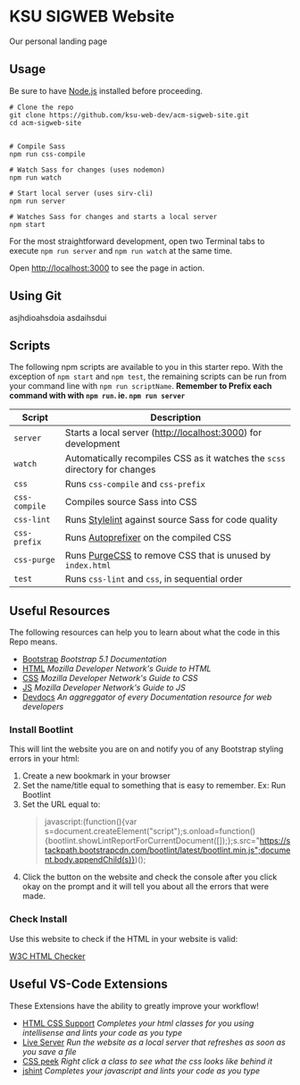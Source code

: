 # KSU SIGWEB Website

 Our personal landing page

## Usage

Be sure to have [Node.js](https://nodejs.org/) installed before proceeding.

```shell
# Clone the repo
git clone https://github.com/ksu-web-dev/acm-sigweb-site.git
cd acm-sigweb-site


# Compile Sass
npm run css-compile

# Watch Sass for changes (uses nodemon)
npm run watch

# Start local server (uses sirv-cli)
npm run server

# Watches Sass for changes and starts a local server
npm start
```

For the most straightforward development, open two Terminal tabs to execute `npm run server` and `npm run watch` at the same time.

Open <http://localhost:3000> to see the page in action.

## Using Git
asjhdioahsdoia
asdaihsdui


## Scripts

The following npm scripts are available to you in this starter repo. With the exception of `npm start` and `npm test`, the remaining scripts can be run from your command line with `npm run scriptName`.
**Remember to Prefix each command with with `npm run`. ie. `npm run server`**

| Script | Description |
| --- | --- |
| `server` | Starts a local server (<http://localhost:3000>) for development |
| `watch` | Automatically recompiles CSS as it watches the `scss` directory for changes |
| `css` | Runs `css-compile` and `css-prefix` |
| `css-compile` | Compiles source Sass into CSS |
| `css-lint` | Runs [Stylelint](https://stylelint.io) against source Sass for code quality |
| `css-prefix` | Runs [Autoprefixer](https://github.com/postcss/autoprefixer) on the compiled CSS |
| `css-purge` | Runs [PurgeCSS](https://purgecss.com) to remove CSS that is unused by `index.html` |
| `test` | Runs `css-lint` and `css`, in sequential order |

## Useful Resources

The following resources can help you to learn about what the code in this Repo means.

- [Bootstrap](https://getbootstrap.com/docs/5.1/getting-started/introduction/)
  *Bootstrap 5.1 Documentation*
- [HTML](https://developer.mozilla.org/en-US/docs/Web/HTML)
  *Mozilla Developer Network's Guide to HTML*
- [CSS](https://developer.mozilla.org/en-US/docs/Web/CSS)
  *Mozilla Developer Network's Guide to CSS*
- [JS](https://developer.mozilla.org/en-US/docs/Web/JavaScript)
  *Mozilla Developer Network's Guide to JS*
- [Devdocs](https://devdocs.io/)
  *An aggreggator of every Documentation resource for web developers*

### Install Bootlint

This will lint the website you are on and notify you of any Bootstrap styling errors in your html:

1. Create a new bookmark in your browser
2. Set the name/title equal to something that is easy to remember. Ex: Run Bootlint
3. Set the URL equal to:
   > javascript:(function(){var s=document.createElement("script");s.onload=function(){bootlint.showLintReportForCurrentDocument([]);};s.src="https://stackpath.bootstrapcdn.com/bootlint/latest/bootlint.min.js";document.body.appendChild(s)})();
4. Click the button on the website and check the console after you click okay on the prompt and it will tell you about all the errors that were made.

### Check Install

Use this website to check if the HTML in your website is valid:

[W3C HTML Checker](https://validator.w3.org/)

## Useful VS-Code Extensions

These Extensions have the ability to greatly improve your workflow!

- [HTML CSS Support](https://marketplace.visualstudio.com/items?itemName=ecmel.vscode-html-css)
  *Completes your html classes for you using intellisense and lints your code as you type*
- [Live Server](https://marketplace.visualstudio.com/items?itemName=ritwickdey.LiveServer)
  *Run the website as a local server that refreshes as soon as you save a file*
- [CSS peek](https://marketplace.visualstudio.com/items?itemName=pranaygp.vscode-css-peek)
  *Right click a class to see what the css looks like behind it*
- [jshint](https://marketplace.visualstudio.com/items?itemName=dbaeumer.jshint)
  *Completes your javascript and lints your code as you type*
